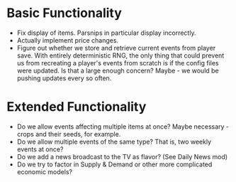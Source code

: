﻿# Basic Functionality

* Fix display of items. Parsnips in particular display incorrectly.
* Actually implement price changes.
* Figure out whether we store and retrieve current events from player save.
  With entirely deterministic RNG, the only thing that could prevent us from
  recreating a player's events from scratch is if the config files were updated.
  Is that a large enough concern? Maybe - we would be pushing updates every so
  often.

# Extended Functionality
* Do we allow events affecting multiple items at once? Maybe necessary - crops and their seeds, for example.
* Do we allow multiple events of the same type? That is, two weekly events at once?
* Do we add a news broadcast to the TV as flavor? (See Daily News mod)
* Do we try to factor in Supply & Demand or other more complicated economic models?
